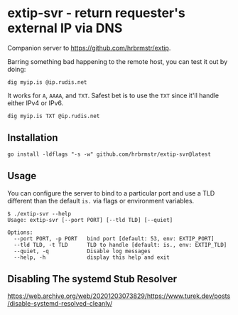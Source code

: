 # extip-svr - return requester's external IP via DNS

Companion server to <https://github.com/hrbrmstr/extip>.

Barring something bad happening to the remote host, you can test it out by doing:

```
dig myip.is @ip.rudis.net
```

It works for `A`, `AAAA`, and `TXT`. Safest bet is to use the `TXT` since it'll handle either IPv4 or IPv6.


```
dig myip.is TXT @ip.rudis.net
```

## Installation

```
go install -ldflags "-s -w" github.com/hrbrmstr/extip-svr@latest
```

## Usage

You can configure the server to bind to a particular port and use a TLD different than the default `is.` via flags or environment variables.

```
$ ./extip-svr --help
Usage: extip-svr [--port PORT] [--tld TLD] [--quiet]

Options:
  --port PORT, -p PORT   bind port [default: 53, env: EXTIP_PORT]
  --tld TLD, -t TLD      TLD to handle [default: is., env: EXTIP_TLD]
  --quiet, -q            Disable log messages
  --help, -h             display this help and exit
```

## Disabling The systemd Stub Resolver

<https://web.archive.org/web/20201203073829/https://www.turek.dev/posts/disable-systemd-resolved-cleanly/>